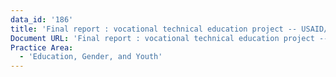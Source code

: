 ```yaml
---
data_id: '186'
title: 'Final report : vocational technical education project -- USAID/Honduras'
Document URL: 'Final report : vocational technical education project -- USAID/Honduras'
Practice Area:
  - 'Education, Gender, and Youth'
---
```

